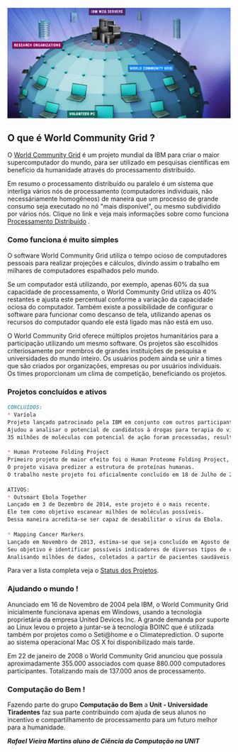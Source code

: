 ![Image](/images/world-community-grid.jpg)

## O que é World Community Grid ?

O [World Community Grid](https://www.worldcommunitygrid.org/discover.action#what-if) é um projeto mundial da IBM para criar o maior supercomputador do mundo, para ser utilizado em pesquisas científicas em benefício da humanidade através do processamento distribuído.

Em resumo o processamento distribuído ou paralelo é um sistema que interliga vários nós de processamento (computadores individuais, não necessáriamente homogêneos) de maneira que um processo de grande consumo seja executado no nó "mais disponível", ou mesmo subdividido por vários nós. Clique no link e veja mais informações sobre como funciona [Processamento Distribuído](http://pt.slideshare.net/adrianots/2-sd-conceitossistemas-distribuidos-e-paralelos) .

### Como funciona é muito simples

O software World Community Grid utiliza o tempo ocioso de computadores pessoais para realizar projeções e cálculos, divindo assim o trabalho em milhares de computadores espalhados pelo mundo.

Se um computador está utilizando, por exemplo, apenas 60% da sua capacidade de processamento, o World Community Grid utiliza os 40% restantes e ajusta este percentual conforme a variação da capacidade ociosa do computador. Também existe a possibilidade de configurar o software para funcionar como descanso de tela, utilizando apenas os recursos do computador quando ele está ligado mas não está em uso.

O World Community Grid oferece múltiplos projetos humanitários para a participação utilizando um mesmo software. Os projetos são escolhidos criteriosamente por membros de grandes instituições de pesquisa e universidades do mundo inteiro.
Os usuários podem ainda se unir a times que são criados por organizações, empresas ou por usuários individuais. Os times proporcionam um clima de competição, beneficiando os projetos.

### Projetos concluídos e ativos
```markdown
CONCLUÍDOS:
* Varíola
Projeto lançado patrocinado pela IBM em conjunto com outros participantes.
Ajudou a analisar o potencial de candidatos à drogas para terapia do vírus da varíola.
35 milhões de moléculas com potencial de ação foram processadas, resultando em 44 tratamentos potenciais.

* Human Proteome Folding Project
Primeiro projeto de maior efeito foi o Human Proteome Folding Project, ou HPF1.
O projeto visava predizer a estrutura de proteínas humanas.
O trabalho neste projeto foi oficialmente concluído em 18 de Julho de 2006.

ATIVOS:
* Outsmart Ebola Together
Lançado em 3 de Dezembro de 2014, este projeto é o mais recente.
Ele tem como objetivo escanear milhões de moléculas possíveis.
Dessa maneira acredita-se ser capaz de desabilitar o vírus da Ebola.

* Mapping Cancer Markers
Lançado em Novembro de 2013, estima-se que seja concluído em Agosto de 2015.
Seu objetivo é identificar possíveis indicadores de diversos tipos de câncer.
Analisando milhões de dados, coletados a partir de pacientes saudáveis e doentes.
```

Para ver a lista completa veja o [Status dos Projetos](https://www.worldcommunitygrid.org/stat/viewProjects.do).

### Ajudando o mundo !
Anunciado em 16 de Novembro de 2004 pela IBM, o World Community Grid inicialmente funcionava apenas em Windows, usando a tecnologia proprietária da empresa United Devices Inc. A grande demanda por suporte ao Linux levou o projeto a juntar-se à tecnologia BOINC que é utilizada também por projetos como o Seti@home e o Climateprediction. O suporte ao sistema operacional Mac OS X foi disponibilizado mais tarde.

Em 22 de janeiro de 2008 o World Community Grid anunciou que possuía aproximadamente 355.000 associados com quase 880.000 computadores participantes. Totalizando mais de 137.000 anos de processamento.

### Computação do Bem !

Fazendo parte do grupo **Computação do Bem** a **Unit - Universidade Tiradentes** faz sua parte contribuindo com ajuda de seus alunos no incentivo e compartilhamento de processamento para um futuro melhor para a humanidade. 

_**Rafael Vieira Martins aluno de Ciência da Computação na UNIT**_ 
